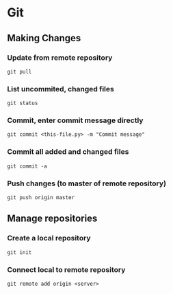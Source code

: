 Git
======

## Making Changes

### Update from remote repository
```
git pull
```

### List uncommited, changed files
```
git status
```

### Commit, enter commit message directly
```
git commit <this-file.py> -m "Commit message"
```

### Commit all added and changed files
```
git commit -a
```

### Push changes (to master of remote repository)
```
git push origin master
```

## Manage repositories

### Create a local repository
```
git init
```

### Connect local to remote repository
```
git remote add origin <server>
```

